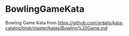 # BowlingGameKata
Bowling Game Kata from https://github.com/ardalis/kata-catalog/blob/master/katas/Bowling%20Game.md

